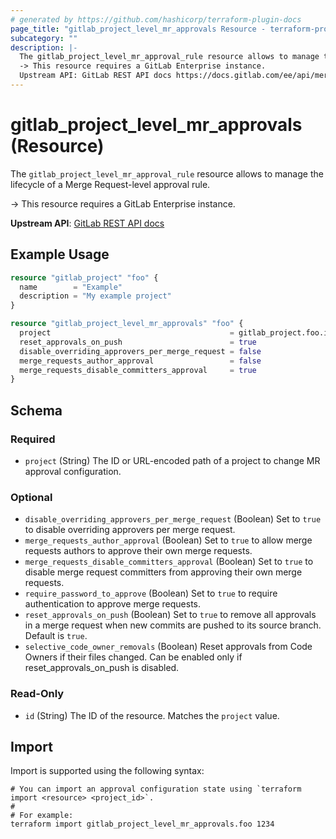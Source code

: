 ```yaml
---
# generated by https://github.com/hashicorp/terraform-plugin-docs
page_title: "gitlab_project_level_mr_approvals Resource - terraform-provider-gitlab"
subcategory: ""
description: |-
  The gitlab_project_level_mr_approval_rule resource allows to manage the lifecycle of a Merge Request-level approval rule.
  -> This resource requires a GitLab Enterprise instance.
  Upstream API: GitLab REST API docs https://docs.gitlab.com/ee/api/merge_request_approvals.html#merge-request-level-mr-approvals
---
```


# gitlab_project_level_mr_approvals (Resource)

The `gitlab_project_level_mr_approval_rule` resource allows to manage the lifecycle of a Merge Request-level approval rule.

-> This resource requires a GitLab Enterprise instance.
		
**Upstream API**: [GitLab REST API docs](https://docs.gitlab.com/ee/api/merge_request_approvals.html#merge-request-level-mr-approvals)

## Example Usage

```terraform
resource "gitlab_project" "foo" {
  name        = "Example"
  description = "My example project"
}

resource "gitlab_project_level_mr_approvals" "foo" {
  project                                        = gitlab_project.foo.id
  reset_approvals_on_push                        = true
  disable_overriding_approvers_per_merge_request = false
  merge_requests_author_approval                 = false
  merge_requests_disable_committers_approval     = true
}
```

<!-- schema generated by tfplugindocs -->
## Schema

### Required

- `project` (String) The ID or URL-encoded path of a project to change MR approval configuration.

### Optional

- `disable_overriding_approvers_per_merge_request` (Boolean) Set to `true` to disable overriding approvers per merge request.
- `merge_requests_author_approval` (Boolean) Set to `true` to allow merge requests authors to approve their own merge requests.
- `merge_requests_disable_committers_approval` (Boolean) Set to `true` to disable merge request committers from approving their own merge requests.
- `require_password_to_approve` (Boolean) Set to `true` to require authentication to approve merge requests.
- `reset_approvals_on_push` (Boolean) Set to `true` to remove all approvals in a merge request when new commits are pushed to its source branch. Default is `true`.
- `selective_code_owner_removals` (Boolean) Reset approvals from Code Owners if their files changed. Can be enabled only if reset_approvals_on_push is disabled.

### Read-Only

- `id` (String) The ID of the resource. Matches the `project` value.

## Import

Import is supported using the following syntax:

```shell
# You can import an approval configuration state using `terraform import <resource> <project_id>`.
#
# For example:
terraform import gitlab_project_level_mr_approvals.foo 1234
```
